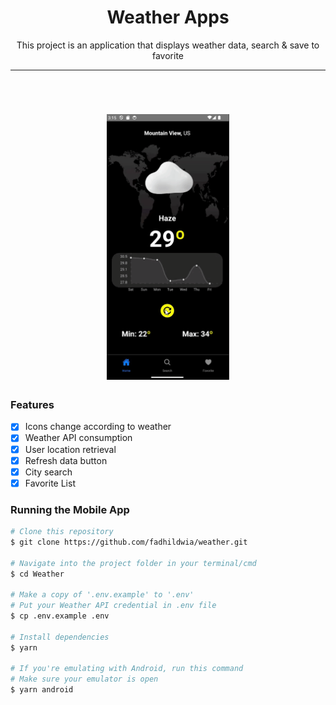 <h1 align="center">Weather Apps</h1>

<p align="center">This project is an application that displays weather data, search & save to favorite</p>

---

<br>

<h1 align="center">
  <img alt="WeatherApp" title="WeatherApp" src="./github/record.gif" height="425" />
</h1>

### Features

- [x] Icons change according to weather
- [x] Weather API consumption
- [x] User location retrieval
- [x] Refresh data button
- [x] City search
- [x] Favorite List

### Running the Mobile App

```bash
# Clone this repository
$ git clone https://github.com/fadhildwia/weather.git

# Navigate into the project folder in your terminal/cmd
$ cd Weather

# Make a copy of '.env.example' to '.env'
# Put your Weather API credential in .env file
$ cp .env.example .env

# Install dependencies
$ yarn

# If you're emulating with Android, run this command
# Make sure your emulator is open
$ yarn android
```
